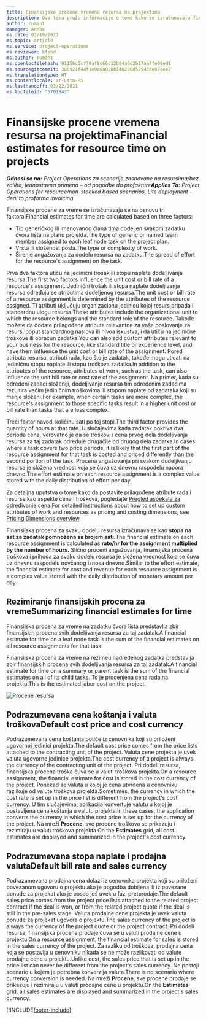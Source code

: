 ```yaml
---
title: Finansijske procene vremena resursa na projektima
description: Ova tema pruža informacije o tome kako se izračunavaju finansijske procene za vreme.
author: rumant
manager: Annbe
ms.date: 03/19/2021
ms.topic: article
ms.service: project-operations
ms.reviewer: kfend
ms.author: rumant
ms.openlocfilehash: 91156c5cf79af8c66c12b84a6d2b17aa7fe09ed1
ms.sourcegitcommit: 386921f44f1e9a8a828b140206d52945de07aee7
ms.translationtype: HT
ms.contentlocale: sr-Latn-RS
ms.lasthandoff: 03/22/2021
ms.locfileid: "5701843"
---
```

# <a name="financial-estimates-for-resource-time-on-projects"></a><span data-ttu-id="ffb4e-103">Finansijske procene vremena resursa na projektima</span><span class="sxs-lookup"><span data-stu-id="ffb4e-103">Financial estimates for resource time on projects</span></span>

<span data-ttu-id="ffb4e-104">_**Odnosi se na:** Project Operations za scenarije zasnovane na resursima/bez zaliha, jednostavna primena – od pogodbe do profakture_</span><span class="sxs-lookup"><span data-stu-id="ffb4e-104">_**Applies To:** Project Operations for resource/non-stocked based scenarios, Lite deployment - deal to proforma invoicing_</span></span>

<span data-ttu-id="ffb4e-105">Finansijske procene za vreme se izračunavaju se na osnovu tri faktora:</span><span class="sxs-lookup"><span data-stu-id="ffb4e-105">Financial estimates for time are calculated based on three factors:</span></span> 

- <span data-ttu-id="ffb4e-106">Tip generičkog ili imenovanog člana tima dodeljen svakom zadatku čvora lista na planu projekta.</span><span class="sxs-lookup"><span data-stu-id="ffb4e-106">The type of generic or named team member assigned to each leaf node task on the project plan.</span></span> 
- <span data-ttu-id="ffb4e-107">Vrsta ili složenost posla.</span><span class="sxs-lookup"><span data-stu-id="ffb4e-107">The type or complexity of work.</span></span>
- <span data-ttu-id="ffb4e-108">Širenje angažovanja za dodelu resursa na zadatku.</span><span class="sxs-lookup"><span data-stu-id="ffb4e-108">The spread of effort for the resource's assignment on the task.</span></span> 

<span data-ttu-id="ffb4e-109">Prva dva faktora utiču na jedinični trošak ili stopu naplate dodeljivanja resursa.</span><span class="sxs-lookup"><span data-stu-id="ffb4e-109">The first two factors influence the unit cost or bill rate of a resource's assignment.</span></span> <span data-ttu-id="ffb4e-110">Jedinični trošak ili stopa naplate dodeljivanja resursa određuju se atributima dodeljenog resursa.</span><span class="sxs-lookup"><span data-stu-id="ffb4e-110">The unit cost or bill rate of a resource assignment is determined by the attributes of the resource assigned.</span></span> <span data-ttu-id="ffb4e-111">Ti atributi uključuju organizacionu jedinicu kojoj resurs pripada i standardnu ulogu resursa.</span><span class="sxs-lookup"><span data-stu-id="ffb4e-111">These attributes include the organizational unit to which the resource belongs and the standard role of the resource.</span></span> <span data-ttu-id="ffb4e-112">Takođe možete da dodate prilagođene atribute relevantne za vaše poslovanje za resurs, poput standardnog naslova ili nivoa iskustva, i da utiču na jedinične troškove ili obračun zadatka.</span><span class="sxs-lookup"><span data-stu-id="ffb4e-112">You can also add custom attributes relevant to your business for the resource, like standard title or experience level, and have them influence the unit cost or bill rate of the assignment.</span></span>
<span data-ttu-id="ffb4e-113">Pored atributa resursa, atributi rada, kao što je zadatak, takođe mogu uticati na jediničnu stopu naplate ili stopu troškova zadatka.</span><span class="sxs-lookup"><span data-stu-id="ffb4e-113">In addition to the attributes of the resource, attributes of work, such as the task, can also influence the unit bill rate or cost rate of the assignment.</span></span> <span data-ttu-id="ffb4e-114">Na primer, kada su određeni zadaci složeniji, dodeljivanje resursa tim određenim zadacima rezultira većim jediničnim troškovima ili stopom naplate od zadataka koji su manje složeni.</span><span class="sxs-lookup"><span data-stu-id="ffb4e-114">For example, when certain tasks are more complex, the resource's assignment to those specific tasks result in a higher unit cost or bill rate than tasks that are less complex.</span></span>   

<span data-ttu-id="ffb4e-115">Treći faktor navodi količinu sati po toj stopi.</span><span class="sxs-lookup"><span data-stu-id="ffb4e-115">The third factor provides the quantity of hours at that rate.</span></span> <span data-ttu-id="ffb4e-116">U slučajevima kada zadatak pokriva dva perioda cena, verovatno je da se troškovi i cena prvog dela dodeljivanja resursa za taj zadatak određuje drugačije od drugog dela zadatka.</span><span class="sxs-lookup"><span data-stu-id="ffb4e-116">In cases where a task covers two price periods, it is likely that the first part of the resource assignment for that task is costed and priced differently than the second portion of the task.</span></span> <span data-ttu-id="ffb4e-117">Procena angažovanja pri svakom dodeljivanju resursa je složena vrednost koja se čuva uz dnevnu raspodelu napora dnevno.</span><span class="sxs-lookup"><span data-stu-id="ffb4e-117">The effort estimate on each resource assignment is a complex value stored with the daily distribution of effort per day.</span></span>

<span data-ttu-id="ffb4e-118">Za detaljna uputstva o tome kako da postavite prilagođene atribute rada i resurse kao aspekte cena i troškova, pogledajte [Pregled aspekata za određivanje cena](../pricing-costing/pricing-dimensions-overview.md).</span><span class="sxs-lookup"><span data-stu-id="ffb4e-118">For detailed instructions about how to set up custom attributes of work and resources as pricing and costing dimensions, see [Pricing Dimensions overview](../pricing-costing/pricing-dimensions-overview.md).</span></span>

<span data-ttu-id="ffb4e-119">Finansijska procena za svaku dodelu resursa izračunava se kao **stopa na sat za zadatak pomnožena sa brojem sati.**</span><span class="sxs-lookup"><span data-stu-id="ffb4e-119">The financial estimate on each resource assignment is calculated as **rate/hr for the assignment multiplied by the number of hours.**</span></span>  <span data-ttu-id="ffb4e-120">Slično proceni angažovanja, finansijska procena troškova i prihoda za svaku dodelu resursa je složena vrednost koja se čuva uz dnevnu raspodelu novčanog iznosa dnevno.</span><span class="sxs-lookup"><span data-stu-id="ffb4e-120">Similar to the effort estimate, the financial estimate for cost and revenue for each resource assignment is a complex value stored with the daily distribution of monetary amount per day.</span></span> 

## <a name="summarizing-financial-estimates-for-time"></a><span data-ttu-id="ffb4e-121">Rezimiranje finansijskih procena za vreme</span><span class="sxs-lookup"><span data-stu-id="ffb4e-121">Summarizing financial estimates for time</span></span>
<span data-ttu-id="ffb4e-122">Finansijska procena za vreme na zadatku čvora lista predstavlja zbir finansijskih procena svih dodeljivanja resursa za taj zadatak.</span><span class="sxs-lookup"><span data-stu-id="ffb4e-122">A financial estimate for time on a leaf node task is the sum of the financial estimates on all resource assignments for that task.</span></span>

<span data-ttu-id="ffb4e-123">Finansijska procena za vreme na rezimeu nadređenog zadatka predstavlja zbir finansijskih procena svih dodeljivanja resursa za taj zadatak.</span><span class="sxs-lookup"><span data-stu-id="ffb4e-123">A financial estimate for time on a summary or parent task is the sum of the financial estimates on all of its child tasks.</span></span> <span data-ttu-id="ffb4e-124">To je procenjena cena rada na projektu.</span><span class="sxs-lookup"><span data-stu-id="ffb4e-124">This is the estimated labor cost on the project.</span></span> 

![Procene resursa](./media/navigation12.png)

## <a name="default-cost-price-and-cost-currency"></a><span data-ttu-id="ffb4e-126">Podrazumevana cena koštanja i valuta troškova</span><span class="sxs-lookup"><span data-stu-id="ffb4e-126">Default cost price and cost currency</span></span>

<span data-ttu-id="ffb4e-127">Podrazumevana cena koštanja potiče iz cenovnika koji su priloženi ugovornoj jedinici projekta.</span><span class="sxs-lookup"><span data-stu-id="ffb4e-127">The default cost price comes from the price lists attached to the contracting unit of the project.</span></span> <span data-ttu-id="ffb4e-128">Valuta cene projekta je uvek valuta ugovorne jedinice projekta.</span><span class="sxs-lookup"><span data-stu-id="ffb4e-128">The cost currency of a project is always the currency of the contracting unit of the project.</span></span> <span data-ttu-id="ffb4e-129">Pri dodeli resursa, finansijska procena troška čuva se u valuti troškova projekta.</span><span class="sxs-lookup"><span data-stu-id="ffb4e-129">On a resource assignment, the financial estimate for cost is stored in the cost currency of the project.</span></span> <span data-ttu-id="ffb4e-130">Ponekad se valuta u kojoj je cena utvrđena u cenovniku razlikuje od valute troškova projekta.</span><span class="sxs-lookup"><span data-stu-id="ffb4e-130">Sometimes, the currency in which the cost rate is set up in the price list is different from the project's cost currency.</span></span> <span data-ttu-id="ffb4e-131">U tim slučajevima, aplikacija konvertuje valutu u kojoj je postavljena cena koštanja u valutu projekta.</span><span class="sxs-lookup"><span data-stu-id="ffb4e-131">In these cases, the application converts the currency in which the cost price is set up for the currency of the project.</span></span> <span data-ttu-id="ffb4e-132">Na mreži **Procene**, sve procene troškova se prikazuju i rezimiraju u valuti troškova projekta.</span><span class="sxs-lookup"><span data-stu-id="ffb4e-132">On the **Estimates** grid, all cost estimates are displayed and summarized in the project's cost currency.</span></span> 

## <a name="default-bill-rate-and-sales-currency"></a><span data-ttu-id="ffb4e-133">Podrazumevana stopa naplate i prodajna valuta</span><span class="sxs-lookup"><span data-stu-id="ffb4e-133">Default bill rate and sales currency</span></span>

<span data-ttu-id="ffb4e-134">Podrazumevana prodajna cena dolazi iz cenovnika projekta koji su priloženi povezanom ugovoru o projektu ako je pogodba dobijena ili iz povezane ponude za projekat ako je posao još uvek u fazi pretprodaje.</span><span class="sxs-lookup"><span data-stu-id="ffb4e-134">The default sales price comes from the project price lists attached to the related project contract if the deal is won, or from the related project quote if the deal is still in the pre-sales stage.</span></span> <span data-ttu-id="ffb4e-135">Valuta prodajne cene projekta je uvek valuta ponude za projekat ugovora o projektu.</span><span class="sxs-lookup"><span data-stu-id="ffb4e-135">The sales currency of the project is always the currency of the project quote or the project contract.</span></span> <span data-ttu-id="ffb4e-136">Pri dodeli resursa, finansijska procena prodaje čuva se u valuti prodajne cene u projektu.</span><span class="sxs-lookup"><span data-stu-id="ffb4e-136">On a resource assignment, the financial estimate for sales is stored in the sales currency of the project.</span></span> <span data-ttu-id="ffb4e-137">Za razliku od troškova, prodajna cena koja se postavlja u cenovniku nikada se ne može razlikovati od valute prodajne cene u projektu.</span><span class="sxs-lookup"><span data-stu-id="ffb4e-137">Unlike cost, the sales price that is set up in the price list can never be different from the project's sales currency.</span></span> <span data-ttu-id="ffb4e-138">Ne postoji scenario u kojem je potrebna konverzija valuta.</span><span class="sxs-lookup"><span data-stu-id="ffb4e-138">There is no scenario where currency conversion is needed.</span></span> <span data-ttu-id="ffb4e-139">Na mreži **Procene**, sve procene prodaje se prikazuju i rezimiraju u valuti prodajne cene u projektu.</span><span class="sxs-lookup"><span data-stu-id="ffb4e-139">On the **Estimates** grid, all sales estimates are displayed and summarized in the project's sales currency.</span></span> 

[!INCLUDE[footer-include](../includes/footer-banner.md)]
